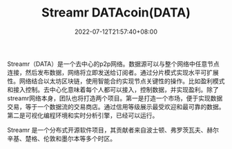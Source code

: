 ﻿---
weight: 
title: "Streamr DATAcoin(DATA)"
description: "Streamr（DATA）是一个去中心的p2p网络"
date: 2022-07-12T21:57:40+08:00
lastmod: 2022-07-12T16:45:40+08:00
draft: false
authors: ["浮尘"]
featuredImage: "streamr-datacoindata.webp"
link: "https://www.streamr.com/"
tags: ["数字代币","Streamr DATAcoin(DATA)"]
categories: ["navigation"]
navigation: ["数字代币"]
lightgallery: true
toc: true
pinned: false
recommend: false
recommend1: false
---
Streamr（DATA）是一个去中心的p2p网络。数据源可以与整个网络中任意节点连接，然后发布数据，网络将立即发送给订阅者。通过分片模式实现水平可扩展性。网络结合以太坊区块链，使用智能合约实现节点关键性的操作。比如盈利模式和接入控制。去中心化意味着每个人都可以接入，控制数据，并实现盈利。除了streamr网络本身，团队也将打造两个项目。第一是打造一个市场，便于实现数据交易，等于一个数据流的交易商店。通过信用等级展示最受欢迎和最可靠的数据。第二是可视化编程环境和实时分析引擎，已经可以运行。

Streamr 是一个分布式开源软件项目，其贡献者来自波士顿、弗罗茨瓦夫、赫尔辛基、楚格、伦敦和墨尔本等多个时区。
